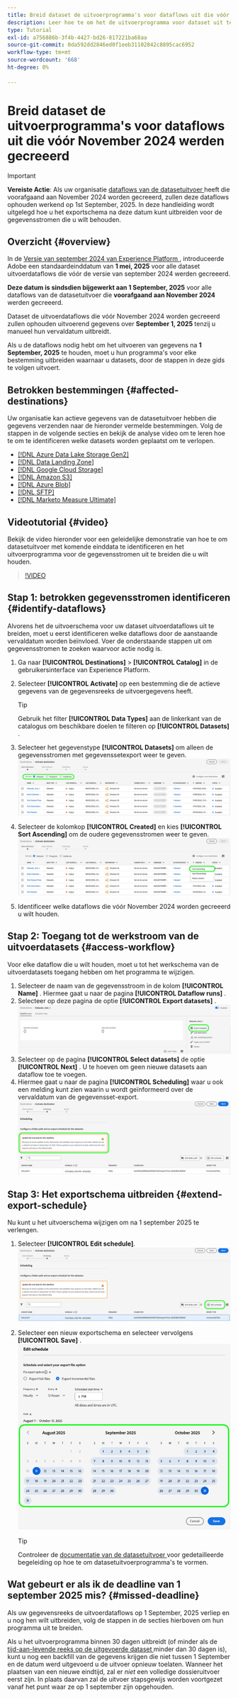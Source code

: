 ```yaml
---
title: Breid dataset de uitvoerprogramma's voor dataflows uit die vóór November 2024 werden gecreeerd
description: Leer hoe te om het de uitvoerprogramma voor dataset uit te breiden uitvoerdataflows die vóór November 2024 worden gecreeerd die op 1 September, 2025 ophouden te werken.
type: Tutorial
exl-id: a756886b-3f4b-4427-bd26-817221ba68aa
source-git-commit: 0da592dd2846ed0f1eeb31102842c8895cac6952
workflow-type: tm+mt
source-wordcount: '668'
ht-degree: 0%

---
```


# Breid dataset de uitvoerprogramma&#39;s voor dataflows uit die vóór November 2024 werden gecreeerd

>[!IMPORTANT]
>
>**Vereiste Actie**: Als uw organisatie [ dataflows van de datasetuitvoer ](export-datasets.md) heeft die voorafgaand aan November 2024 worden gecreeerd, zullen deze dataflows ophouden werkend op 1st September, 2025. In deze handleiding wordt uitgelegd hoe u het exportschema na deze datum kunt uitbreiden voor de gegevensstromen die u wilt behouden.

## Overzicht {#overview}

In de [ Versie van september 2024 van Experience Platform ](/help/release-notes/2024/september-2024.md#destinations), introduceerde Adobe een standaardeinddatum van **1 mei, 2025** voor alle dataset uitvoerdataflows die vóór de versie van september 2024 werden gecreeerd.

**Deze datum is sindsdien bijgewerkt aan 1 September, 2025** voor alle dataflows van de datasetuitvoer die **voorafgaand aan November 2024** werden gecreeerd.

Dataset de uitvoerdataflows die vóór November 2024 worden gecreeerd zullen ophouden uitvoerend gegevens over **September 1, 2025** tenzij u manueel hun vervaldatum uitbreidt.

Als u de dataflows nodig hebt om het uitvoeren van gegevens na **1 September, 2025** te houden, moet u hun programma&#39;s voor elke bestemming uitbreiden waarnaar u datasets, door de stappen in deze gids te volgen uitvoert.

## Betrokken bestemmingen {#affected-destinations}

Uw organisatie kan actieve gegevens van de datasetuitvoer hebben die gegevens verzenden naar de hieronder vermelde bestemmingen. Volg de stappen in de volgende secties en bekijk de analyse video om te leren hoe te om te identificeren welke datasets worden geplaatst om te verlopen.

* [[!DNL Azure Data Lake Storage Gen2]](../catalog/cloud-storage/adls-gen2.md)
* [[!DNL Data Landing Zone]](../catalog/cloud-storage/data-landing-zone.md)
* [[!DNL Google Cloud Storage]](../catalog/cloud-storage/google-cloud-storage.md)
* [[!DNL Amazon S3]](../catalog/cloud-storage/amazon-s3.md#changelog)
* [[!DNL Azure Blob]](../catalog/cloud-storage/azure-blob.md#changelog)
* [[!DNL SFTP]](../catalog/cloud-storage/sftp.md#changelog)
* [[!DNL Marketo Measure Ultimate]](../catalog/adobe/marketo-measure-ultimate.md)

## Videotutorial {#video}

Bekijk de video hieronder voor een geleidelijke demonstratie van hoe te om datasetuitvoer met komende einddata te identificeren en het uitvoerprogramma voor de gegevensstromen uit te breiden die u wilt houden.

>[!VIDEO](https://video.tv.adobe.com/v/3470518/)

## Stap 1: betrokken gegevensstromen identificeren {#identify-dataflows}

Alvorens het de uitvoerschema voor uw dataset uitvoerdataflows uit te breiden, moet u eerst identificeren welke dataflows door de aanstaande vervaldatum worden beïnvloed. Voer de onderstaande stappen uit om gegevensstromen te zoeken waarvoor actie nodig is.

1. Ga naar **[!UICONTROL Destinations]** > **[!UICONTROL Catalog]** in de gebruikersinterface van Experience Platform.
2. Selecteer **[!UICONTROL Activate]** op een bestemming die de actieve gegevens van de gegevensreeks de uitvoergegevens heeft.

   >[!TIP]
   >
   >Gebruik het filter **[!UICONTROL Data Types]** aan de linkerkant van de catalogus om beschikbare doelen te filteren op **[!UICONTROL Datasets]** .

3. Selecteer het gegevenstype **[!UICONTROL Datasets]** om alleen de gegevensstromen met gegevenssetexport weer te geven.
   ![ Schermafbeelding die toont hoe te om dataflows door gegevenstype te filtreren.](/help/destinations/assets/ui/export-datasets/dataset-type.png)
4. Selecteer de kolomkop **[!UICONTROL Created]** en kies **[!UICONTROL Sort Ascending]** om de oudere gegevensstromen weer te geven.
   ![ Scherenshot die toont hoe te om gegevens te sorteren oplopend.](/help/destinations/assets/ui/export-datasets/sort-ascending.png)
5. Identificeer welke dataflows die vóór November 2024 worden gecreeerd u wilt houden.

## Stap 2: Toegang tot de werkstroom van de uitvoerdatasets {#access-workflow}

Voor elke dataflow die u wilt houden, moet u tot het werkschema van de uitvoerdatasets toegang hebben om het programma te wijzigen.

1. Selecteer de naam van de gegevensstroom in de kolom **[!UICONTROL Name]** . Hiermee gaat u naar de pagina **[!UICONTROL Dataflow runs]** .
2. Selecteer op deze pagina de optie **[!UICONTROL Export datasets]** .
   ![ Screenshot die de optie van de uitvoerdatasets in de dataflow looppas pagina toont.](/help/destinations/assets/ui/export-datasets/export-datasets-option.png)
3. Selecteer op de pagina **[!UICONTROL Select datasets]** de optie **[!UICONTROL Next]** . U te hoeven om geen nieuwe datasets aan dataflow toe te voegen.
4. Hiermee gaat u naar de pagina **[!UICONTROL Scheduling]** waar u ook een melding kunt zien waarin u wordt geïnformeerd over de vervaldatum van de gegevensset-export.
   ![ de uitvoerdataflows van de Dataset met vervalbericht ](/help/destinations/assets/ui/export-datasets/dataset-export-notification.png)

## Stap 3: Het exportschema uitbreiden {#extend-export-schedule}

Nu kunt u het uitvoerschema wijzigen om na 1 september 2025 te verlengen.

1. Selecteer **[!UICONTROL Edit schedule]**.
   ![ Schermafbeelding van de Plannende stap die de Edit planningsknoop tonen.](/help/destinations/assets/ui/export-datasets/edit-schedule.png)
2. Selecteer een nieuw exportschema en selecteer vervolgens **[!UICONTROL Save]** .
   ![ Schermafbeelding van de Plannende stap die de het plannen opties tonen.](/help/destinations/assets/ui/export-datasets/edit-schedule-calendar.png)

   >[!TIP]
   >
   >Controleer de [ documentatie van de datasetuitvoer ](export-datasets.md#scheduling) voor gedetailleerde begeleiding op hoe te om datasetuitvoerprogramma&#39;s te vormen.

## Wat gebeurt er als ik de deadline van 1 september 2025 mis? {#missed-deadline}

Als uw gegevensreeks de uitvoerdataflows op 1 September, 2025 verliep en u nog hen wilt uitbreiden, volg de stappen in de secties hierboven om hun programma uit te breiden.

Als u het uitvoerprogramma binnen 30 dagen uitbreidt (of minder als de [ tijd-aan-levende reeks op de uitgevoerde dataset ](/help/catalog/datasets/experience-event-dataset-retention-ttl-guide.md) minder dan 30 dagen is), kunt u nog een backfill van de gegevens krijgen die niet tussen 1 September en de datum werd uitgevoerd u de uitvoer opnieuw toelaten. Wanneer het plaatsen van een nieuwe eindtijd, zal er *niet* een volledige dossieruitvoer eerst zijn. In plaats daarvan zal de uitvoer stapsgewijs worden voortgezet vanaf het punt waar ze op 1 september zijn opgehouden.